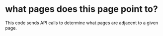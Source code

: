 # what pages does this page point to?

This code sends API calls to determine what pages are adjacent to a given page.
